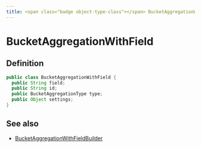 ```yaml
---
title: <span class="badge object-type-class"></span> BucketAggregationWithField
---
```

# <span class="badge object-type-class"></span> BucketAggregationWithField

## Definition

```java
public class BucketAggregationWithField {
  public String field;
  public String id;
  public BucketAggregationType type;
  public Object settings;
}
```
## See also

 * <span class="badge builder"></span> [BucketAggregationWithFieldBuilder](./builder-BucketAggregationWithFieldBuilder.md)
